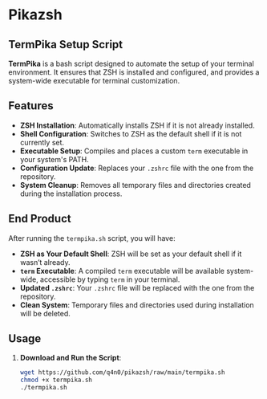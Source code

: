 # Pikazsh
## TermPika Setup Script

**TermPika** is a bash script designed to automate the setup of your terminal environment. It ensures that ZSH is installed and configured, and provides a system-wide executable for terminal customization.

## Features

- **ZSH Installation**: Automatically installs ZSH if it is not already installed.
- **Shell Configuration**: Switches to ZSH as the default shell if it is not currently set.
- **Executable Setup**: Compiles and places a custom `term` executable in your system's PATH.
- **Configuration Update**: Replaces your `.zshrc` file with the one from the repository.
- **System Cleanup**: Removes all temporary files and directories created during the installation process.

## End Product

After running the `termpika.sh` script, you will have:

- **ZSH as Your Default Shell**: ZSH will be set as your default shell if it wasn’t already.
- **`term` Executable**: A compiled `term` executable will be available system-wide, accessible by typing `term` in your terminal.
- **Updated `.zshrc`**: Your `.zshrc` file will be replaced with the one from the repository.
- **Clean System**: Temporary files and directories used during installation will be deleted.

## Usage

1. **Download and Run the Script**:
   ```bash
   wget https://github.com/q4n0/pikazsh/raw/main/termpika.sh
   chmod +x termpika.sh
   ./termpika.sh
